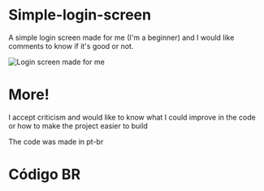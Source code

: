 # Simple-login-screen
A simple login screen made for me (I'm a beginner) and I would like comments to know if it's good or not.

![Login screen made for me](https://user-images.githubusercontent.com/97680488/149609366-f3cb5417-79cc-470e-a36a-a15ff1f7d26f.PNG)

# More!
I accept criticism and would like to know what I could improve in the code or how to make the project easier to build

The code was made in pt-br
# Código BR
